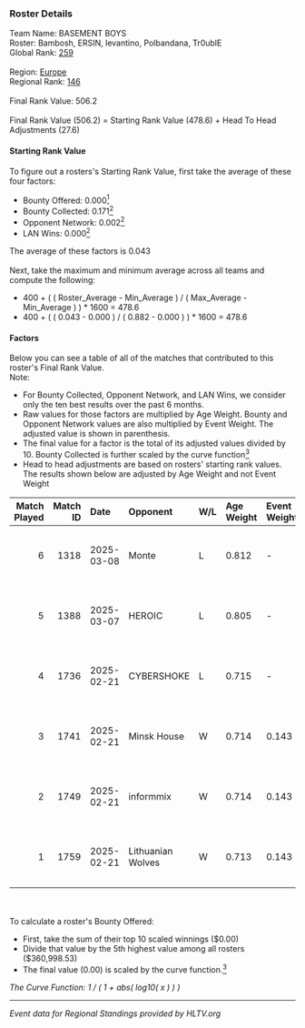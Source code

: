 ### Roster Details<br />
Team Name: BASEMENT BOYS<br />
Roster: Bambosh, ERSIN, levantino, Polbandana, Tr0ublE<br />
Global Rank: [259](../../standings_global_2025_05_05.md)<br />
<br />
Region: [Europe]( ../../standings_europe_2025_05_05.md)<br />
Regional Rank: [146]( ../../standings_europe_2025_05_05.md)<br />
<br />
Final Rank Value:  506.2<br />
<br />
Final Rank Value (506.2) = Starting Rank Value (478.6) + Head To Head Adjustments (27.6)<br />

#### Starting Rank Value<br />
To figure out a rosters's Starting Rank Value, first take the average of these four factors:<br />
- Bounty Offered: 0.000[<sup>1</sup>](#table2)
- Bounty Collected: 0.171[<sup>2</sup>](#table1)
- Opponent Network: 0.002[<sup>2</sup>](#table1)
- LAN Wins: 0.000[<sup>2</sup>](#table1)

The average of these factors is 0.043<br />
<br />
Next, take the maximum and minimum average across all teams and compute the following:<br />
- 400 + ( ( Roster_Average - Min_Average ) / ( Max_Average - Min_Average ) ) * 1600 = 478.6
- 400 + ( ( 0.043 - 0.000 ) / ( 0.882 - 0.000 ) ) * 1600 = 478.6


#### Factors<br />
Below you can see a table of all of the matches that contributed to this roster's Final Rank Value.<br />
Note:<br />

- For Bounty Collected, Opponent Network, and LAN Wins, we consider only the ten best results over the past 6 months.
- Raw values for those factors are multiplied by Age Weight. Bounty and Opponent Network values are also multiplied by Event Weight. The adjusted value is shown in parenthesis.
- The final value for a factor is the total of its adjusted values divided by 10. Bounty Collected is further scaled by the curve function[<sup>3</sup>](#curveFunction)
- Head to head adjustments are based on rosters' starting rank values. The results shown below are adjusted by Age Weight and not Event Weight
<span id="table1"></span><br />


| Match Played | Match ID | Date       | Opponent          | W/L | Age Weight | Event Weight | Bounty Collected | Opponent Network | LAN Wins  | H2H Adj. | Roster                                         |
| -: | -: | :- | :- | :- | :- | :- | :- | :- | :- | -: | :- |
|            6 |     1318 | 2025-03-08 | Monte             | L   | 0.812      | -            | -                | -                | -         |    -4.24 | Bambosh, ERSIN, levantino, Polbandana, Tr0ublE |
|            5 |     1388 | 2025-03-07 | HEROIC            | L   | 0.805      | -            | -                | -                | -         |    -0.17 | Bambosh, ERSIN, levantino, Polbandana, Tr0ublE |
|            4 |     1736 | 2025-02-21 | CYBERSHOKE        | L   | 0.715      | -            | -                | -                | -         |    -3.02 | Bambosh, ERSIN, levantino, Polbandana, Tr0ublE |
|            3 |     1741 | 2025-02-21 | Minsk House       | W   | 0.714      | 0.143        | 0.000 (0.000)    | 0.073 (0.007)    | 0 (0.000) |    10.78 | Bambosh, ERSIN, levantino, Polbandana, Tr0ublE |
|            2 |     1749 | 2025-02-21 | informmix         | W   | 0.714      | 0.143        | 0.000 (0.000)    | 0.084 (0.009)    | 0 (0.000) |     8.52 | Bambosh, ERSIN, levantino, Polbandana, Tr0ublE |
|            1 |     1759 | 2025-02-21 | Lithuanian Wolves | W   | 0.713      | 0.143        | 0.001 (0.000)    | 0.051 (0.005)    | 0 (0.000) |    15.78 | Bambosh, ERSIN, levantino, Polbandana, Tr0ublE |

<br />
<span id="table2"></span><br />
To calculate a roster's Bounty Offered:<br />

- First, take the sum of their top 10 scaled winnings ($0.00)
- Divide that value by the 5th highest value among all rosters ($360,998.53)
- The final value (0.00) is scaled by the curve function.[<sup>3</sup>](#curveFunction)

<span id="curveFunction"></span>_The Curve Function: 1 / ( 1 + abs( log10( x ) ) )_<br />

---
_Event data for Regional Standings provided by HLTV.org_<br />
